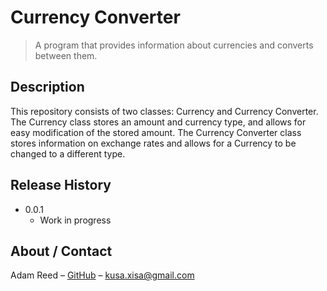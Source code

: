# Currency Converter
> A program that provides information about currencies and converts between them.

## Description

This repository consists of two classes: Currency and Currency Converter. The Currency class stores an amount and currency type, and allows for easy modification of the stored amount. The Currency Converter class stores information on exchange rates and allows for a Currency to be changed to a different type.


## Release History

* 0.0.1
    * Work in progress

## About / Contact

Adam Reed – [GitHub](https://github.com/adamcreed/)
 – <kusa.xisa@gmail.com>
